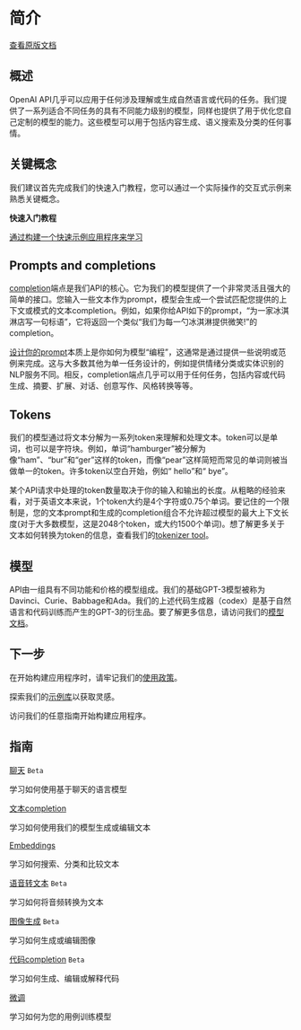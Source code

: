 # 简介

[查看原版文档](https://platform.openai.com/docs/introduction)

## 概述

OpenAI API几乎可以应用于任何涉及理解或生成自然语言或代码的任务。我们提供了一系列适合不同任务的具有不同能力级别的模型，同样也提供了用于优化您自己定制的模型的能力。这些模型可以用于包括内容生成、语义搜索及分类的任何事情。

## 关键概念

我们建议首先完成我们的快速入门教程，您可以通过一个实际操作的交互式示例来熟悉关键概念。

**快速入门教程**

[通过构建一个快速示例应用程序来学习](https://platform.openai.com/docs/quickstart)

## Prompts and completions

[completion](https://platform.openai.com/docs/api-reference/completions)端点是我们API的核心。它为我们的模型提供了一个非常灵活且强大的简单的接口。您输入一些文本作为prompt，模型会生成一个尝试匹配您提供的上下文或模式的文本completion。例如，如果你给API如下的prompt，“为一家冰淇淋店写一句标语”，它将返回一个类似“我们为每一勺冰淇淋提供微笑!”的completion。

[设计你的prompt](https://platform.openai.com/docs/guides/completion/prompt-design)本质上是你如何为模型“编程”，这通常是通过提供一些说明或范例来完成。这与大多数其他为单一任务设计的，例如提供情绪分类或实体识别的NLP服务不同。相反，completion端点几乎可以用于任何任务，包括内容或代码生成、摘要、扩展、对话、创意写作、风格转换等等。

## Tokens

我们的模型通过将文本分解为一系列token来理解和处理文本。token可以是单词，也可以是字符块。例如，单词“hamburger”被分解为像“ham”、“bur”和“ger”这样的token，而像“pear”这样简短而常见的单词则被当做单一的token。许多token以空白开始，例如“ hello”和“ bye”。

某个API请求中处理的token数量取决于你的输入和输出的长度。从粗略的经验来看，对于英语文本来说，1个token大约是4个字符或0.75个单词。要记住的一个限制是，您的文本prompt和生成的completion组合不允许超过模型的最大上下文长度(对于大多数模型，这是2048个token，或大约1500个单词)。想了解更多关于文本如何转换为token的信息，查看我们的[tokenizer tool](https://platform.openai.com/tokenizer)。

## 模型

API由一组具有不同功能和价格的模型组成。我们的基础GPT-3模型被称为Davinci、Curie、Babbage和Ada。我们的上述代码生成器（codex）是基于自然语言和代码训练而产生的GPT-3的衍生品。要了解更多信息，请访问我们的[模型文档](https://platform.openai.com/docs/models)。

## 下一步

在开始构建应用程序时，请牢记我们的[使用政策](https://platform.openai.com/docs/usage-policies)。

探索我们的[示例库](https://platform.openai.com/examples)以获取灵感。

访问我们的任意指南开始构建应用程序。

## 指南

[聊天](https://platform.openai.com/docs/guides/chat) ```Beta```

学习如何使用基于聊天的语言模型

[文本completion](https://platform.openai.com/docs/guides/completion)

学习如何使用我们的模型生成或编辑文本

[Embeddings](https://platform.openai.com/docs/guides/embeddings)

学习如何搜索、分类和比较文本

[语音转文本](https://platform.openai.com/docs/guides/speech-to-text) ```Beta```

学习如何将音频转换为文本

[图像生成](https://platform.openai.com/docs/guides/images) ```Beta```

学习如何生成或编辑图像

[代码completion](https://platform.openai.com/docs/guides/code) ```Beta```

学习如何生成、编辑或解释代码

[微调](https://platform.openai.com/docs/guides/fine-tuning)

学习如何为您的用例训练模型
